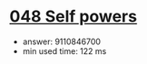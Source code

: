 [048 Self powers](http://projecteuler.net/problem=48)
========================

- answer: 9110846700 
- min used time: 122 ms

